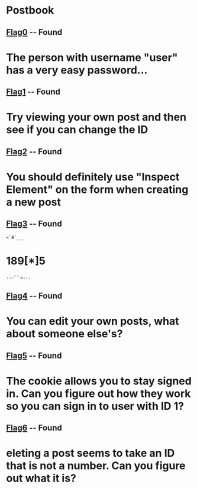 # Postbook

## [Flag0](./flag0) -- Found

# The person with username "user" has a very easy password...

## [Flag1](./flag1) -- Found

# Try viewing your own post and then see if you can change the ID

## [Flag2](./flag2) -- Found

# You should definitely use "Inspect Element" on the form when creating a new post

## [Flag3](./flag3) -- Found
```<`#`___```
# 189[*]5
```---```'
' ```>---```
## [Flag4](./flag4) -- Found

# You can edit your own posts, what about someone else's?

## [Flag5](./flag5) -- Found

# The cookie allows you to stay signed in. Can you figure out how they work so you can sign in to user with ID 1?

## [Flag6](./flag6) -- Found

# eleting a post seems to take an ID that is not a number. Can you figure out what it is?
